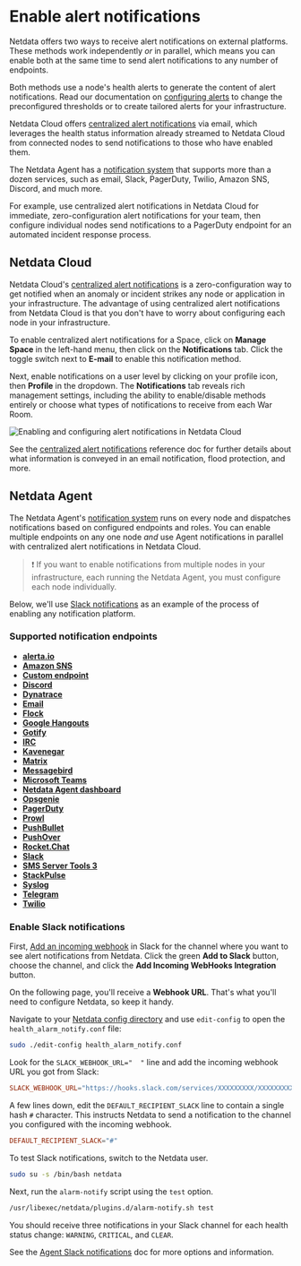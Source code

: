 <!--
title: "Alert notifications"
description: "Send Netdata alarms from a centralized place with Netdata Cloud, or configure nodes individually, to enable incident response and faster resolution."
custom_edit_url: "https://github.com/netdata/netdata/edit/master/docs/monitor/enable-notifications.md"
sidebar_label: "Notify"
learn_status: "Published"
learn_rel_path: "Integrations/Notify"
-->

# Enable alert notifications

Netdata offers two ways to receive alert notifications on external platforms. These methods work independently _or_ in
parallel, which means you can enable both at the same time to send alert notifications to any number of endpoints.

Both methods use a node's health alerts to generate the content of alert notifications. Read our documentation on [configuring alerts](https://github.com/netdata/netdata/blob/master/health/REFERENCE.md) to change the preconfigured thresholds or to create tailored alerts for your
infrastructure.

Netdata Cloud offers [centralized alert notifications](#netdata-cloud) via email, which leverages the health status
information already streamed to Netdata Cloud from connected nodes to send notifications to those who have enabled them.

The Netdata Agent has a [notification system](#netdata-agent) that supports more than a dozen services, such as email,
Slack, PagerDuty, Twilio, Amazon SNS, Discord, and much more.

For example, use centralized alert notifications in Netdata Cloud for immediate, zero-configuration alert notifications
for your team, then configure individual nodes send notifications to a PagerDuty endpoint for an automated incident
response process.

## Netdata Cloud

Netdata Cloud's [centralized alert
notifications](https://github.com/netdata/netdata/blob/master/docs/cloud/alerts-notifications/notifications.md) is a zero-configuration way to
get notified when an anomaly or incident strikes any node or application in your infrastructure. The advantage of using
centralized alert notifications from Netdata Cloud is that you don't have to worry about configuring each node in your
infrastructure.

To enable centralized alert notifications for a Space, click on **Manage Space** in the left-hand menu, then click on
the **Notifications** tab. Click the toggle switch next to **E-mail** to enable this notification method.

Next, enable notifications on a user level by clicking on your profile icon, then **Profile** in the dropdown. The
**Notifications** tab reveals rich management settings, including the ability to enable/disable methods entirely or
choose what types of notifications to receive from each War Room.

![Enabling and configuring alert notifications in Netdata
Cloud](https://user-images.githubusercontent.com/1153921/101936280-93c50900-3b9d-11eb-9ba0-d6927fa872b7.gif)

See the [centralized alert notifications](https://github.com/netdata/netdata/blob/master/docs/cloud/alerts-notifications/notifications.md)
reference doc for further details about what information is conveyed in an email notification, flood protection, and
more.

## Netdata Agent

The Netdata Agent's [notification system](https://github.com/netdata/netdata/blob/master/health/notifications/README.md) runs on every node and dispatches
notifications based on configured endpoints and roles. You can enable multiple endpoints on any one node _and_ use Agent
notifications in parallel with centralized alert notifications in Netdata Cloud.

> ❗ If you want to enable notifications from multiple nodes in your infrastructure, each running the Netdata Agent, you
> must configure each node individually.

Below, we'll use [Slack notifications](#enable-slack-notifications) as an example of the process of enabling any
notification platform.

### Supported notification endpoints

-   [**alerta.io**](https://github.com/netdata/netdata/blob/master/health/notifications/alerta/README.md)
-   [**Amazon SNS**](https://github.com/netdata/netdata/blob/master/health/notifications/awssns/README.md)
-   [**Custom endpoint**](https://github.com/netdata/netdata/blob/master/health/notifications/custom/README.md)
-   [**Discord**](https://github.com/netdata/netdata/blob/master/health/notifications/discord/README.md)
-   [**Dynatrace**](https://github.com/netdata/netdata/blob/master/health/notifications/dynatrace/README.md)
-   [**Email**](https://github.com/netdata/netdata/blob/master/health/notifications/email/README.md)
-   [**Flock**](https://github.com/netdata/netdata/blob/master/health/notifications/flock/README.md)
-   [**Google Hangouts**](https://github.com/netdata/netdata/blob/master/health/notifications/hangouts/README.md)
-   [**Gotify**](https://github.com/netdata/netdata/blob/master/health/notifications/gotify/README.md)
-   [**IRC**](https://github.com/netdata/netdata/blob/master/health/notifications/irc/README.md)
-   [**Kavenegar**](https://github.com/netdata/netdata/blob/master/health/notifications/kavenegar/README.md)
-   [**Matrix**](https://github.com/netdata/netdata/blob/master/health/notifications/matrix/README.md)
-   [**Messagebird**](https://github.com/netdata/netdata/blob/master/health/notifications/messagebird/README.md)
-   [**Microsoft Teams**](https://github.com/netdata/netdata/blob/master/health/notifications/msteams/README.md)
-   [**Netdata Agent dashboard**](https://github.com/netdata/netdata/blob/master/health/notifications/web/README.md)
-   [**Opsgenie**](https://github.com/netdata/netdata/blob/master/health/notifications/opsgenie/README.md)
-   [**PagerDuty**](https://github.com/netdata/netdata/blob/master/health/notifications/pagerduty/README.md)
-   [**Prowl**](https://github.com/netdata/netdata/blob/master/health/notifications/prowl/README.md)
-   [**PushBullet**](https://github.com/netdata/netdata/blob/master/health/notifications/pushbullet/README.md)
-   [**PushOver**](https://github.com/netdata/netdata/blob/master/health/notifications/pushover/README.md)
-   [**Rocket.Chat**](https://github.com/netdata/netdata/blob/master/health/notifications/rocketchat/README.md)
-   [**Slack**](https://github.com/netdata/netdata/blob/master/health/notifications/slack/README.md)
-   [**SMS Server Tools 3**](https://github.com/netdata/netdata/blob/master/health/notifications/smstools3/README.md)
-   [**StackPulse**](https://github.com/netdata/netdata/blob/master/health/notifications/stackpulse/README.md)
-   [**Syslog**](https://github.com/netdata/netdata/blob/master/health/notifications/syslog/README.md)
-   [**Telegram**](https://github.com/netdata/netdata/blob/master/health/notifications/telegram/README.md)
-   [**Twilio**](https://github.com/netdata/netdata/blob/master/health/notifications/twilio/README.md)

### Enable Slack notifications

First, [Add an incoming webhook](https://slack.com/apps/A0F7XDUAZ-incoming-webhooks) in Slack for the channel where you
want to see alert notifications from Netdata. Click the green **Add to Slack** button, choose the channel, and click the
**Add Incoming WebHooks Integration** button.

On the following page, you'll receive a **Webhook URL**. That's what you'll need to configure Netdata, so keep it handy.

Navigate to your [Netdata config directory](https://github.com/netdata/netdata/blob/master/docs/configure/nodes.md#the-netdata-config-directory) and use `edit-config` to
open the `health_alarm_notify.conf` file:

```bash
sudo ./edit-config health_alarm_notify.conf
```

Look for the `SLACK_WEBHOOK_URL="  "` line and add the incoming webhook URL you got from Slack:

```conf
SLACK_WEBHOOK_URL="https://hooks.slack.com/services/XXXXXXXXX/XXXXXXXXX/XXXXXXXXXXXX"
```

A few lines down, edit the `DEFAULT_RECIPIENT_SLACK` line to contain a single hash `#` character. This instructs Netdata
to send a notification to the channel you configured with the incoming webhook.

```conf
DEFAULT_RECIPIENT_SLACK="#"
```

To test Slack notifications, switch to the Netdata user.

```bash
sudo su -s /bin/bash netdata
```

Next, run the `alarm-notify` script using the `test` option.

```bash
/usr/libexec/netdata/plugins.d/alarm-notify.sh test
```

You should receive three notifications in your Slack channel for each health status change: `WARNING`, `CRITICAL`, and
`CLEAR`.

See the [Agent Slack notifications](https://github.com/netdata/netdata/blob/master/health/notifications/slack/README.md) doc for more options and information.

